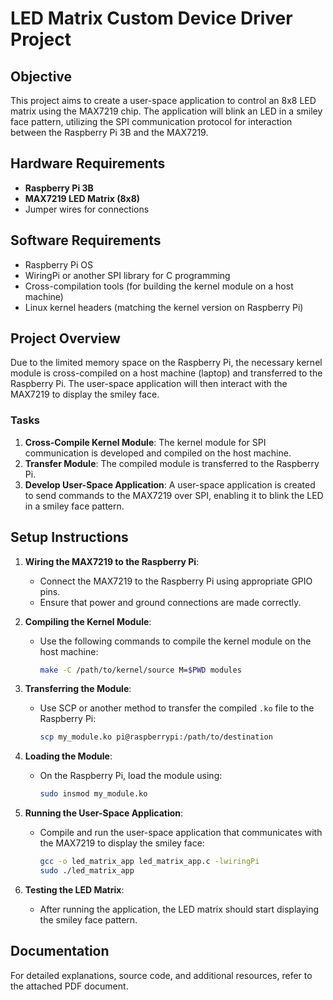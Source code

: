 # LED Matrix Custom Device Driver Project

## Objective
This project aims to create a user-space application to control an 8x8 LED matrix using the MAX7219 chip. The application will blink an LED in a smiley face pattern, utilizing the SPI communication protocol for interaction between the Raspberry Pi 3B and the MAX7219.

## Hardware Requirements
- **Raspberry Pi 3B**
- **MAX7219 LED Matrix (8x8)**
- Jumper wires for connections

## Software Requirements
- Raspberry Pi OS
- WiringPi or another SPI library for C programming
- Cross-compilation tools (for building the kernel module on a host machine)
- Linux kernel headers (matching the kernel version on Raspberry Pi)

## Project Overview
Due to the limited memory space on the Raspberry Pi, the necessary kernel module is cross-compiled on a host machine (laptop) and transferred to the Raspberry Pi. The user-space application will then interact with the MAX7219 to display the smiley face.

### Tasks
1. **Cross-Compile Kernel Module**: The kernel module for SPI communication is developed and compiled on the host machine.
2. **Transfer Module**: The compiled module is transferred to the Raspberry Pi.
3. **Develop User-Space Application**: A user-space application is created to send commands to the MAX7219 over SPI, enabling it to blink the LED in a smiley face pattern.

## Setup Instructions
1. **Wiring the MAX7219 to the Raspberry Pi**:
   - Connect the MAX7219 to the Raspberry Pi using appropriate GPIO pins.
   - Ensure that power and ground connections are made correctly.

2. **Compiling the Kernel Module**:
   - Use the following commands to compile the kernel module on the host machine:
     ```bash
     make -C /path/to/kernel/source M=$PWD modules
     ```

3. **Transferring the Module**:
   - Use SCP or another method to transfer the compiled `.ko` file to the Raspberry Pi:
     ```bash
     scp my_module.ko pi@raspberrypi:/path/to/destination
     ```

4. **Loading the Module**:
   - On the Raspberry Pi, load the module using:
     ```bash
     sudo insmod my_module.ko
     ```

5. **Running the User-Space Application**:
   - Compile and run the user-space application that communicates with the MAX7219 to display the smiley face:
     ```bash
     gcc -o led_matrix_app led_matrix_app.c -lwiringPi
     sudo ./led_matrix_app
     ```

6. **Testing the LED Matrix**:
   - After running the application, the LED matrix should start displaying the smiley face pattern.

## Documentation
For detailed explanations, source code, and additional resources, refer to the attached PDF document.
